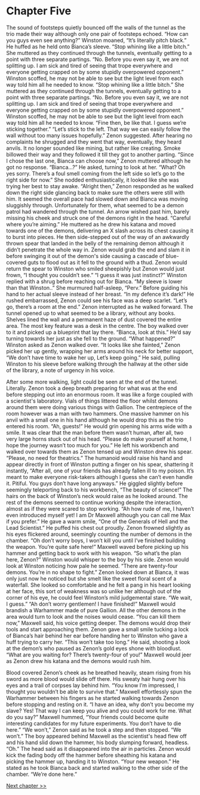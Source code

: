 # Chapter Five

The sound of footsteps quietly bounced off the walls of the tunnel as the trio made their way although only one pair of footsteps echoed. 
“How can you guys even see anything?” Winston moaned, “It’s literally pitch black.” He huffed as he held onto Bianca’s sleeve. 
“Stop whining like a little bitch.” She muttered as they continued through the tunnels, eventually getting to a point with three separate partings.
“No. Before you even say it, we are not splitting up. I am sick and tired of seeing that trope everywhere and everyone getting crapped on by some stupidly overpowered opponent.” Winston scoffed, he may not be able to see but the light level from each way told him all he needed to know. 
“Stop whining like a little bitch.” She muttered as they continued through the tunnels, eventually getting to a point with three separate partings.
“No. Before you even say it, we are not splitting up. I am sick and tired of seeing that trope everywhere and everyone getting crapped on by some stupidly overpowered opponent.” Winston scoffed, he may not be able to see but the light level from each way told him all he needed to know. 
“Fine then, be like that. I guess we’re sticking together.”
“Let’s stick to the left. That way we can easily follow the wall without too many issues hopefully.” Zenon suggested. After hearing no complaints he shrugged and they went that way, eventually, they heard anvils. It no longer sounded like mining, but rather like creating. Smoke billowed their way and they followed it till they got to another parting.
“Since I chose the last one, Bianca can choose now,” Zenon muttered although he got no response. “Bianca…?” He asked, turning to look at her.
“What? Oh yes sorry. There’s a foul smell coming from the left side so let’s go to the right side for now.” She nodded enthusiastically, it looked like she was trying her best to stay awake.
“Alright then,” Zenon responded as he walked down the right side glancing back to make sure the others were still with him. It seemed the overall pace had slowed down and Bianca was moving sluggishly through. Unfortunately for them, what seemed to be a demon patrol had wandered through the tunnel. An arrow wished past him, barely missing his cheek and struck one of the demons right in the head. “Careful where you’re aiming.” He muttered as he drew his katana and moved towards one of the demons, delivering an X slash across its chest causing it to burst into pieces. He then side-stepped out of the way of an awkwardly thrown spear that landed in the belly of the remaining demon although it didn’t penetrate the whole way in. Zenon would grab the end and slam it in before swinging it out of the demon's side causing a cascade of blue-covered guts to flood out as it fell to the ground with a thud. Zenon would return the spear to Winston who smiled sheepishly but Zenon would just frown, “I thought you couldn’t see.”
“I guess it was just instinct?” Winston replied with a shrug before reaching out for Bianca.
“My sleeve is lower than that Winston..” She murmured half-asleep, “Perv.” Before guiding his hand to her actual sleeve instead of her breast. 
“In my defence it’s dark!” He rushed embarrassed, Zenon could see his face was a deep scarlet.
“Let’s go, there’s a room at the end.” Zenon interrupted as he walked forward. 
The tunnel opened up to what seemed to be a library, without any books. Shelves lined the wall and a permanent haze of dust covered the entire area. The most key feature was a desk in the centre. The boy walked over to it and picked up a blueprint that lay there. “Bianca, look at this.” He’d say turning towards her just as she fell to the ground.
“What happened?” Winston asked as Zenon walked over. 
“It looks like she fainted,” Zenon picked her up gently, wrapping her arms around his neck for better support, “We don’t have time to wake her up, Let’s keep going.” He said, pulling Winston to his sleeve before walking through the hallway at the other side of the library, a note of urgency in his voice. 

After some more walking, light could be seen at the end of the tunnel. Literally. Zenon took a deep breath preparing for what was at the end before stepping out into an enormous room. It was like a forge coupled with a scientist's laboratory. Vials of things littered the floor whilst demons around them were doing various things with Gallion. The centrepiece of the room however was a man with two hammers. One massive hammer on his anvil with a small one in his hand although he would drop this as the trio entered his room. 
“Ah, guests!” He would grin opening his arms wide with a smile. It was clear that the man before them wasn’t human, after all, two very large horns stuck out of his head. “Please do make yourself at home, I hope the journey wasn’t too much for you.” He left his workbench and walked over towards them as Zenon tensed up and Winston drew his spear. “Please, no need for theatrics.” The humanoid would raise his hand and appear directly in front of Winston putting a finger on his spear, shattering it instantly, “After all, one of your friends has already fallen ill to my poison. It’s meant to make everyone risk-takers although I guess she can’t even handle it. Pitiful. You guys don’t have long anyways.” He giggled slightly before seemingly teleporting back to his workbench, “The beauty of science!” The hairs on the back of Winston’s neck would raise as he looked around. The rest of the demons seemed to continue working despite the interaction, almost as if they were scared to stop working. “Ah how rude of me, I haven’t even introduced myself yet! I am Dr Maxwell although you can call me Max if you prefer.” He gave a warm smile, “One of the Generals of Hell and the Lead Scientist.” He puffed his chest out proudly. Zenon frowned slightly as his eyes flickered around, seemingly counting the number of demons in the chamber. “Oh don’t worry boys, I won’t kill you until I’ve finished building the weapon. You’re quite safe here!” Maxwell waved before picking up his hammer and getting back to work with his weapon.
“So what’s the plan here, Zenon?” Winston would whisper to the boy by his side. Zenon would look at Winston noticing how pale he seemed.
“There are twenty-four demons. You’re in no shape to fight.” Zenon looked down at Bianca, it was only just now he noticed but she smelt like the sweet floral scent of a waterfall. She looked so comfortable and he felt a pang in his heart looking at her face, this sort of weakness was so unlike her although out of the corner of his eye, he could feel Winston’s mild judgemental stare. “We wait, I guess.”
“Ah don’t worry gentlemen! I have finished!” Maxwell would brandish a Warhammer made of pure Gallion. All the other demons in the area would turn to look and the noises would cease. “You can kill them now,” Maxwell said, his voice getting deeper. The demons would drop their tools and start approaching them. Zenon gave a small smile tucking a lock of Bianca’s hair behind her ear before handing her to Winston who gave a huff trying to carry her.
“This won’t take too long.” He said, shooting a look at the demon’s who paused as Zenon’s gold eyes shone with bloodlust. 
“What are you waiting for? There’s twenty-four of you!” Maxwell would jeer as Zenon drew his katana and the demons would rush him. 

Blood covered Zenon’s cheek as he breathed heavily, steam rising from his sword as more blood would slide off there. His sweaty hair hung over his eyes and a trail of corpses lay behind him. 
“You know I’m impressed, I thought you wouldn’t be able to survive that.” Maxwell effortlessly spun the Warhammer between his fingers as he started walking towards Zenon before stopping and resting on it. “I have an idea, why don’t you become my slave? Yes! That way I can keep you alive and you could work for me. What do you say?” Maxwell hummed, “Your friends could become quite interesting candidates for my future experiments. You don’t have to die here.”
“We won’t,” Zenon said as he took a step and then stopped. “We won’t.” The boy appeared behind Maxwell as the scientist's head flew off and his hand slid down the hammer, his body slumping forward, headless.
“Oh.” The head said as it disappeared into the air in particles. Zenon would kick the fading body off the hammer before sheathing his katana and picking the hammer up, handing it to Winston. 
“Your new weapon.” He stated as he took Bianca back and started walking to the other side of the chamber. “We’re done here.”

[Next chapter >>](<Chapter 6.md>)